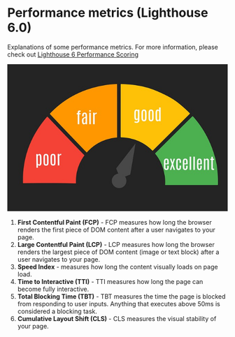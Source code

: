 # Performance metrics (Lighthouse 6.0)

Explanations of some performance metrics. For more information, please check out [Lighthouse 6 Performance Scoring](https://web.dev/performance-scoring/#lighthouse-6)

![Critique scale](../images/critique.jpg)

1. **First Contentful Paint (FCP)** - FCP measures how long the browser renders the first piece of DOM content after a user navigates to your page.
2. **Large Contentful Paint (LCP)** - LCP measures how long the browser renders the largest piece of DOM content (image or text block) after a user navigates to your page.
3. **Speed Index** - measures how long the content visually loads on page load.
4. **Time to Interactive (TTI)** - TTI measures how long the page can become fully interactive.
5. **Total Blocking Time (TBT)** - TBT measures the time the page is blocked from responding to user inputs. Anything that executes above 50ms is considered a blocking task.
6. **Cumulative Layout Shift (CLS)** - CLS measures the visual stability of your page.
